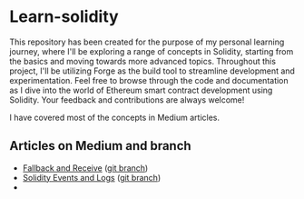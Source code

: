 # Learn-solidity
This repository has been created for the purpose of my personal learning journey, where I'll be exploring a range of concepts in Solidity, starting from the basics and moving towards more advanced topics. Throughout this project, I'll be utilizing Forge as the build tool to streamline development and experimentation. Feel free to browse through the code and documentation as I dive into the world of Ethereum smart contract development using Solidity. Your feedback and contributions are always welcome!

I have covered most of the concepts in Medium articles.  

## Articles on Medium and branch

- [Fallback and Receive](https://medium.com/p/7f557bb29866)  ([git branch](https://github.com/UdeRox/Learn-solidity/tree/fallback-fucntions))
- [Solidity Events and Logs](https://medium.com/p/47dbd0d93623) ([git branch](https://github.com/UdeRox/Learn-solidity/tree/events-in-solidity))
- 


